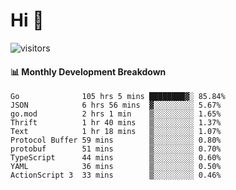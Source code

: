 # Hi 👋
 
![visitors](https://visitor-badge.glitch.me/badge?page_id=sorcererxw.sorcererx)

#### 📊 Monthly Development Breakdown

<!--START_SECTION:waka-->
```text
Go              105 hrs 5 mins ████████▓░ 85.84%
JSON            6 hrs 56 mins  ▓░░░░░░░░░ 5.67%
go.mod          2 hrs 1 min    ▒░░░░░░░░░ 1.65%
Thrift          1 hr 40 mins   ▒░░░░░░░░░ 1.37%
Text            1 hr 18 mins   ▒░░░░░░░░░ 1.07%
Protocol Buffer 59 mins        ▒░░░░░░░░░ 0.80%
protobuf        51 mins        ▒░░░░░░░░░ 0.70%
TypeScript      44 mins        ▒░░░░░░░░░ 0.60%
YAML            36 mins        ▒░░░░░░░░░ 0.50%
ActionScript 3  33 mins        ▒░░░░░░░░░ 0.46%
```
<!--END_SECTION:waka-->
